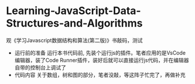 # Learning-JavaScript-Data-Structures-and-Algorithms
观《学习Javascript数据结构和算法(第二版)》书敲码，测试

- 运行前的准备
运行本书代码前, 先装个运行js的插件。笔者应用的是VsCode编辑器，装了Code Runner插件，装好后就可以直接运行js代码，并在编辑器自带的控制台上调试了
- 代码内容
关于数组，树和图的部分，笔者没敲，等这阵子忙完了，再做补充
